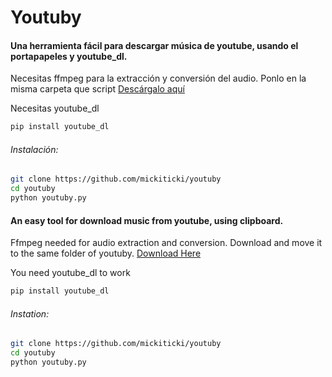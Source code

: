 # Youtuby

#### Una herramienta fácil para descargar música de youtube, usando el portapapeles y youtube_dl.

Necesitas ffmpeg para la extracción y conversión del audio. Ponlo en la misma carpeta que script
[Descárgalo aquí](https://www.google.com/url?sa=t&rct=j&q=&esrc=s&source=web&cd=&cad=rja&uact=8&ved=2ahUKEwi48pmUgcDtAhUYjhQKHcKKDsYQjBAwAXoECAgQAQ&url=https%3A%2F%2Fffmpeg.org%2Fdownload.html&usg=AOvVaw3jKuUfJ-EELHSbsFN66lZR)

Necesitas youtube_dl

```bash
pip install youtube_dl
```
###### Instalación:

```bash
git clone https://github.com/mickiticki/youtuby
cd youtuby
python youtuby.py
```



#### An easy tool for download music from youtube, using clipboard.

Ffmpeg needed for audio extraction and conversion. Download and move it to the same folder of youtuby.
[Download Here](https://www.google.com/url?sa=t&rct=j&q=&esrc=s&source=web&cd=&cad=rja&uact=8&ved=2ahUKEwi48pmUgcDtAhUYjhQKHcKKDsYQjBAwAXoECAgQAQ&url=https%3A%2F%2Fffmpeg.org%2Fdownload.html&usg=AOvVaw3jKuUfJ-EELHSbsFN66lZR)

You need youtube_dl to work

```bash
pip install youtube_dl
```
###### Instation:

```bash
git clone https://github.com/mickiticki/youtuby
cd youtuby
python youtuby.py
```

